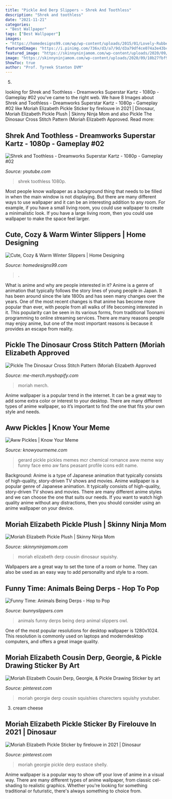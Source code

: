 ```yaml
---
title: "Pickle And Derp Slippers ~ Shrek And Toothless"
description: "Shrek and toothless"
date: "2021-11-21"
categories:
- "Best Wallpaper"
tags: ["Best Wallpaper"]
images:
- "https://homedesigns99.com/wp/wp-content/uploads/2015/01/Lovely-Rubber-Duck-Slippers-Winter-Warm-Slippers.jpg"
featuredImage: "https://i.pinimg.com/736x/d3/a7/9d/d3a79df4ce074a3e43bce3717c4453aa.jpg"
featured_image: "https://skinnyninjamom.com/wp-content/uploads/2020/09/10b27fbf96f26ad5953eb1fac365b92e-1024x515.jpg"
image: "https://skinnyninjamom.com/wp-content/uploads/2020/09/10b27fbf96f26ad5953eb1fac365b92e-1024x515.jpg"
ShowToc: true
author: "Prof. Tyreek Stanton DVM"
---
```



5.

	

		
looking for Shrek and Toothless - Dreamworks Superstar Kartz - 1080p - Gameplay #02 you've came to the right web. We have 8 Images about Shrek and Toothless - Dreamworks Superstar Kartz - 1080p - Gameplay #02 like Moriah Elizabeth Pickle Sticker by firelouve in 2021 | Dinosaur, Moriah Elizabeth Pickle Plush | Skinny Ninja Mom and also Pickle The Dinosaur Cross Stitch Pattern (Moriah Elizabeth Approved. Read more:
		
    
## Shrek And Toothless - Dreamworks Superstar Kartz - 1080p - Gameplay #02

<img loading=lazy src="https://i.ytimg.com/vi/ru3U7haZWW8/maxresdefault.jpg" onerror="this.onerror=null;this.src='https://tse4.mm.bing.net/th?id=OIP.HIPlFRSmnk3n4RSJJnDDWQHaEK&amp;pid=15.1';" alt="Shrek and Toothless - Dreamworks Superstar Kartz - 1080p - Gameplay #02">

_Source: youtube.com_

>shrek toothless 1080p. 

	

Most people know wallpaper as a background thing that needs to be filled in when the main window is not displaying. But there are many different ways to use wallpaper and it can be an interesting addition to any room. For example, if you have a small living room, you could use wallpaper to create a minimalistic look. If you have a large living room, then you could use wallpaper to make the space feel larger.

    
## Cute, Cozy &amp; Warm Winter Slippers | Home Designing

<img loading=lazy src="https://homedesigns99.com/wp/wp-content/uploads/2015/01/Lovely-Rubber-Duck-Slippers-Winter-Warm-Slippers.jpg" onerror="this.onerror=null;this.src='https://tse4.mm.bing.net/th?id=OIP.C4_hGcauzWLREIOV_8HO4AHaHa&amp;pid=15.1';" alt="Cute, Cozy &amp; Warm Winter Slippers | Home Designing">

_Source: homedesigns99.com_

>. 

	

What is anime and why are people interested in it?
Anime is a genre of animation that typically follows the story lines of young people in Japan. It has been around since the late 1800s and has seen many changes over the years. One of the most recent changes is that anime has become more popular than ever, with people from all walks of life becoming interested in it. This popularity can be seen in its various forms, from traditional Toonami programming to online streaming services. There are many reasons people may enjoy anime, but one of the most important reasons is because it provides an escape from reality.

    
## Pickle The Dinosaur Cross Stitch Pattern (Moriah Elizabeth Approved

<img loading=lazy src="https://cdn.shopify.com/s/files/1/0059/9064/5831/products/Shopify_product_image_CS_Pickle_1200x1200.jpg?v=1583194053" onerror="this.onerror=null;this.src='https://tse2.mm.bing.net/th?id=OIP.F3O8I5t-lhc_7KksjJknqQHaHY&amp;pid=15.1';" alt="Pickle The Dinosaur Cross Stitch Pattern (Moriah Elizabeth Approved">

_Source: me-merch.myshopify.com_

>moriah merch. 

	

Anime wallpaper is a popular trend in the internet. It can be a great way to add some extra color or interest to your desktop. There are many different types of anime wallpaper, so it’s important to find the one that fits your own style and needs.

    
## Aww Pickles | Know Your Meme

<img loading=lazy src="http://i1.kym-cdn.com/entries/icons/original/000/013/016/Gerard_Pickle.jpg" onerror="this.onerror=null;this.src='https://tse1.mm.bing.net/th?id=OIP.fln6JHA2EpOrnKcK6Z25ngHaHa&amp;pid=15.1';" alt="Aww Pickles | Know Your Meme">

_Source: knowyourmeme.com_

>gerard pickle pickles memes mcr chemical romance aww meme way funny face emo aw fans peasant profile icons edit name. 

	

Background: Anime is a type of Japanese animation that typically consists of high-quality, story-driven TV shows and movies.
Anime wallpaper is a popular genre of Japanese animation. It typically consists of high-quality, story-driven TV shows and movies. There are many different anime styles and we can choose the one that suits our needs. If you want to watch high quality anime without any distractions, then you should consider using an anime wallpaper on your device.

    
## Moriah Elizabeth Pickle Plush | Skinny Ninja Mom

<img loading=lazy src="https://skinnyninjamom.com/wp-content/uploads/2020/09/10b27fbf96f26ad5953eb1fac365b92e-1024x515.jpg" onerror="this.onerror=null;this.src='https://tse3.mm.bing.net/th?id=OIP.mF6c68IearD49OtToEn37gHaDu&amp;pid=15.1';" alt="Moriah Elizabeth Pickle Plush | Skinny Ninja Mom">

_Source: skinnyninjamom.com_

>moriah elizabeth derp cousin dinosaur squishy. 

	

Wallpapers are a great way to set the tone of a room or home. They can also be used as an easy way to add personality and style to a room.

    
## Funny Time: Animals Being Derps - Hop To Pop

<img loading=lazy src="http://www.bunnyslippers.com/blog/wp-content/uploads/2014/04/animal-derp-3.jpg" onerror="this.onerror=null;this.src='https://tse1.mm.bing.net/th?id=OIP.4yPulbFJKP_nKLH8jwnQUAHaHx&amp;pid=15.1';" alt="Funny Time: Animals Being Derps - Hop to Pop">

_Source: bunnyslippers.com_

>animals funny derps being derp animal slippers owl. 

	

One of the most popular resolutions for desktop wallpaper is 1280x1024. This resolution is commonly used on laptops and moderndesktop computers, and offers a great image quality.

    
## Moriah Elizabeth Cousin Derp, Georgie, &amp; Pickle Drawing Sticker By Art

<img loading=lazy src="https://i.pinimg.com/736x/0f/29/84/0f2984b7e6c9780265d7c9ef853ea817.jpg" onerror="this.onerror=null;this.src='https://tse1.mm.bing.net/th?id=OIP.hq-xw9j-fB18oDRdEEjnAgHaHa&amp;pid=15.1';" alt="Moriah Elizabeth Cousin Derp, Georgie, &amp; Pickle Drawing Sticker by art">

_Source: pinterest.com_

>moriah georgie derp cousin squishies charecters squishy youtuber. 

	

3. cream cheese 

    
## Moriah Elizabeth Pickle Sticker By Firelouve In 2021 | Dinosaur

<img loading=lazy src="https://i.pinimg.com/736x/d3/a7/9d/d3a79df4ce074a3e43bce3717c4453aa.jpg" onerror="this.onerror=null;this.src='https://tse3.mm.bing.net/th?id=OIP.lpaDDJhHzP2w85x-owfKjwHaHa&amp;pid=15.1';" alt="Moriah Elizabeth Pickle Sticker by firelouve in 2021 | Dinosaur">

_Source: pinterest.com_

>moriah georgie pickle derp eustace shelly. 

	

Anime wallpaper is a popular way to show off your love of anime in a visual way. There are many different types of anime wallpaper, from classic cel-shading to realistic graphics. Whether you're looking for something traditional or futuristic, there's always something to choice from.

